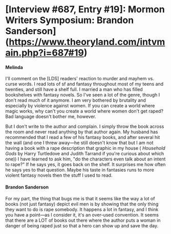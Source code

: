 # [Interview #687, Entry #19]: Mormon Writers Symposium: Brandon Sanderson](https://www.theoryland.com/intvmain.php?i=687#19)

#### Melinda

I'll comment on the [LDS] readers' reaction to murder and mayhem vs. curse words. I read lots of sf and fantasy throughout most of my teens and twenties, and still have a shelf full. I married a man who has filled bookshelves with fantasy novels. So I've seen a lot of the genre, though I don't read much of it anymore. I am very bothered by brutality and especially by violence against women. If you can create a world where magic works, why can't you create a world where women don't get raped? Bad language doesn't bother me, however.

But I don't write to the author and complain. I simply throw the book across the room and never read anything by that author again. My husband has recommended that I read a few of his fantasy books, and after several hit the wall (and one I threw away—he still doesn't know that but I am not having a book with a rape description that graphic in my house (
*Household Gods*
by Harry Turtledove and Judith Tarrand if you're curious about which one)) I have learned to ask him, "do the characters even talk about an intent to rape?" If he says yes, it goes back on the shelf. It surprises me how often he says yes to that question. Maybe his taste in fantasies runs to more violent fantasy novels then the stuff I used to read.

#### Brandon Sanderson

For my part, the thing that bugs me is that it seems like the way a lot of books (not just fantasy) depict evil men is by showing that the only thing they want to do is rape somebody. It happens a lot in fantasy, and I think you have a point—as I consider it, it's an over-used convention. It seems that there are a LOT of books out there where the author puts a woman in danger of being raped just so that a hero can show up and save the day.

